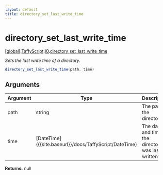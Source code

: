 ```yaml
---
layout: default
title: directory_set_last_write_time
---
```


# directory_set_last_write_time

[\[global\]]({{site.baseurl}}/docs/).[TaffyScript]({{site.baseurl}}/docs/TaffyScript/).[IO]({{site.baseurl}}/docs/TaffyScript/IO/).[directory_set_last_write_time]({{site.baseurl}}/docs/TaffyScript/IO/directory_set_last_write_time/)

_Sets the last write time of a directory._

```cs
directory_set_last_write_time(path, time)
```

## Arguments

<table>
  <col width="15%">
  <col width="15%">
  <thead>
    <tr>
      <th>Argument</th>
      <th>Type</th>
      <th>Description</th>
    </tr>
  </thead>
  <tbody>
    <tr>
      <td>path</td>
      <td>string</td>
      <td>The path of the directory.</td>
    </tr>
    <tr>
      <td>time</td>
      <td>[DateTime]({{site.baseurl}}/docs/TaffyScript/DateTime)</td>
      <td>The date and time the directory was last written to.</td>
    </tr>
  </tbody>
</table>

**Returns:** null
